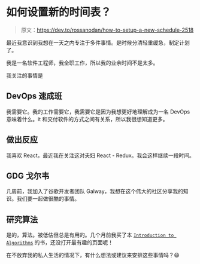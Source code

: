 # 如何设置新的时间表？

> 原文：<https://dev.to/rossanodan/how-to-setup-a-new-schedule-2518>

最近我意识到我想在一天之内专注于多件事情。是时候分清轻重缓急，制定计划了。

我是一名软件工程师，我全职工作，所以我的业余时间不是太多。

我关注的事情是

## DevOps 速成班

我需要它。我的工作需要它，我需要它是因为我想更好地理解成为一名 DevOps 意味着什么。it 和交付软件的方式之间有关系，所以我很想知道更多。

## 做出反应

我喜欢 React，最近我在关注这对夫妇 React - Redux。我会这样继续一段时间。

## GDG 戈尔韦

几周前，我加入了谷歌开发者团队 Galway，我想在这个伟大的社区分享我的知识。我们要一起做很酷的事情。

## 研究算法

是的，算法。被低估但总是有用的。几个月前我买了本 [`Introduction to Algorithms`](https://www.amazon.it/Introduction-Algorithms-Thomas-H-Cormen/dp/0262033844) 的书，还没打开最有趣的页面呢！

在不放弃我的私人生活的情况下，有什么想法或建议来安排这些事情吗？😄